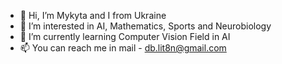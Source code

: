 - 👋 Hi, I’m Mykyta and I from Ukraine
- 👀 I’m interested in AI, Mathematics, Sports and Neurobiology
- 🌱 I’m currently learning Computer Vision Field in AI
- 📫 You can reach me in mail - db.lit8n@gmail.com
